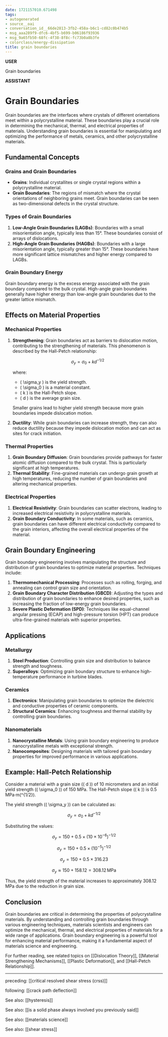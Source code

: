 ```yaml
---
date: 1721157010.671498
tags:
- autogenerated
- source__oai
- conversation_id__66de2813-3fb2-458a-b6c1-cd82c0b474b5
- msg_aaa289f9-dfc6-4bf5-b699-b06186f93936
- msg_9a65fb50-68fc-4f38-8f8c-fc73b0a8b3fe
- colorclass/energy-dissipation
title: grain boundaries
---
```


**USER**

Grain boundaries


**ASSISTANT**

# Grain Boundaries

Grain boundaries are the interfaces where crystals of different orientations meet within a polycrystalline material. These boundaries play a crucial role in determining the mechanical, thermal, and electrical properties of materials. Understanding grain boundaries is essential for manipulating and optimizing the performance of metals, ceramics, and other polycrystalline materials.

## Fundamental Concepts

### Grains and Grain Boundaries

- **Grains**: Individual crystallites or single crystal regions within a polycrystalline material.
- **Grain Boundaries**: The regions of mismatch where the crystal orientations of neighboring grains meet. Grain boundaries can be seen as two-dimensional defects in the crystal structure.

### Types of Grain Boundaries

1. **Low-Angle Grain Boundaries (LAGBs)**: Boundaries with a small misorientation angle, typically less than 15°. These boundaries consist of arrays of dislocations.
2. **High-Angle Grain Boundaries (HAGBs)**: Boundaries with a large misorientation angle, typically greater than 15°. These boundaries have more significant lattice mismatches and higher energy compared to LAGBs.

### Grain Boundary Energy

Grain boundary energy is the excess energy associated with the grain boundary compared to the bulk crystal. High-angle grain boundaries generally have higher energy than low-angle grain boundaries due to the greater lattice mismatch.

## Effects on Material Properties

### Mechanical Properties

1. **Strengthening**: Grain boundaries act as barriers to dislocation motion, contributing to the strengthening of materials. This phenomenon is described by the Hall-Petch relationship:
   
   $$
   \sigma_y = \sigma_0 + k d^{-1/2}
   $$
   
   where:
   - \( \sigma_y \) is the yield strength.
   - \( \sigma_0 \) is a material constant.
   - \( k \) is the Hall-Petch slope.
   - \( d \) is the average grain size.
   
   Smaller grains lead to higher yield strength because more grain boundaries impede dislocation motion.

2. **Ductility**: While grain boundaries can increase strength, they can also reduce ductility because they impede dislocation motion and can act as sites for crack initiation.

### Thermal Properties

1. **Grain Boundary Diffusion**: Grain boundaries provide pathways for faster atomic diffusion compared to the bulk crystal. This is particularly significant at high temperatures.
2. **Thermal Stability**: Fine-grained materials can undergo grain growth at high temperatures, reducing the number of grain boundaries and altering mechanical properties.

### Electrical Properties

1. **Electrical Resistivity**: Grain boundaries can scatter electrons, leading to increased electrical resistivity in polycrystalline materials.
2. **Grain Boundary Conductivity**: In some materials, such as ceramics, grain boundaries can have different electrical conductivity compared to the grain interiors, affecting the overall electrical properties of the material.

## Grain Boundary Engineering

Grain boundary engineering involves manipulating the structure and distribution of grain boundaries to optimize material properties. Techniques include:

1. **Thermomechanical Processing**: Processes such as rolling, forging, and annealing can control grain size and orientation.
2. **Grain Boundary Character Distribution (GBCD)**: Adjusting the types and distribution of grain boundaries to enhance desired properties, such as increasing the fraction of low-energy grain boundaries.
3. **Severe Plastic Deformation (SPD)**: Techniques like equal-channel angular pressing (ECAP) and high-pressure torsion (HPT) can produce ultra-fine-grained materials with superior properties.

## Applications

### Metallurgy

1. **Steel Production**: Controlling grain size and distribution to balance strength and toughness.
2. **Superalloys**: Optimizing grain boundary structure to enhance high-temperature performance in turbine blades.

### Ceramics

1. **Electronics**: Manipulating grain boundaries to optimize the dielectric and conductive properties of ceramic components.
2. **Structural Ceramics**: Enhancing toughness and thermal stability by controlling grain boundaries.

### Nanomaterials

1. **Nanocrystalline Metals**: Using grain boundary engineering to produce nanocrystalline metals with exceptional strength.
2. **Nanocomposites**: Designing materials with tailored grain boundary properties for improved performance in various applications.

## Example: Hall-Petch Relationship

Consider a material with a grain size (\( d \)) of 10 micrometers and an initial yield strength (\( \sigma_0 \)) of 150 MPa. The Hall-Petch slope (\( k \)) is 0.5 MPa·m\(^{1/2}\). 

The yield strength (\( \sigma_y \)) can be calculated as:

$$
\sigma_y = \sigma_0 + k d^{-1/2}
$$

Substituting the values:

$$
\sigma_y = 150 + 0.5 \times (10 \times 10^{-6})^{-1/2}
$$

$$
\sigma_y = 150 + 0.5 \times (10^{-5})^{-1/2}
$$

$$
\sigma_y = 150 + 0.5 \times 316.23
$$

$$
\sigma_y \approx 150 + 158.12 = 308.12 \, \text{MPa}
$$

Thus, the yield strength of the material increases to approximately 308.12 MPa due to the reduction in grain size.

## Conclusion

Grain boundaries are critical in determining the properties of polycrystalline materials. By understanding and controlling grain boundaries through various engineering techniques, materials scientists and engineers can optimize the mechanical, thermal, and electrical properties of materials for a wide range of applications. Grain boundary engineering is a powerful tool for enhancing material performance, making it a fundamental aspect of materials science and engineering.

For further reading, see related topics on [[Dislocation Theory]], [[Material Strengthening Mechanisms]], [[Plastic Deformation]], and [[Hall-Petch Relationship]].


---

preceding: [[critical resolved shear stress (crss)]]  


following: [[crack path deflection]]

See also: [[hysteresis]]


See also: [[is a solid phase always involved you previously said]]


See also: [[materials science]]


See also: [[shear stress]]